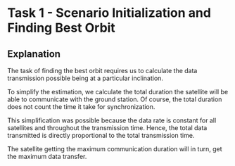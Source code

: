 # Task 1 - Scenario Initialization and Finding Best Orbit

## Explanation

The task of finding the best orbit requires us to calculate the data transmission possible being at a particular inclination.

To simplify the estimation, we calculate the total duration the satellite will be able to communicate with the ground station. Of course, the total duration does not count the time it take for synchronization. 

This simplification was possible because the data rate is constant for all satellites and throughout the transmission time. Hence, the total data transmitted is directly proportional to the total transmission time.

The satellite getting the maximum communication duration will in turn, get the maximum data transfer.
